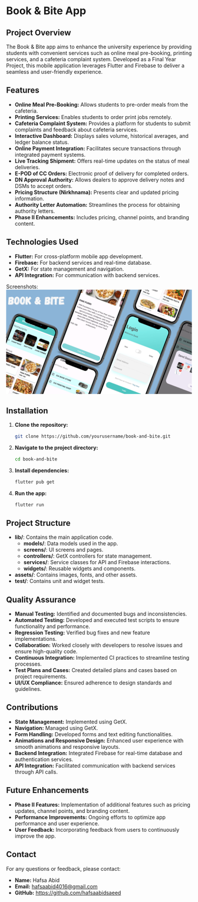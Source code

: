 # Book & Bite App

## Project Overview

The Book & Bite app aims to enhance the university experience by providing students with convenient services such as online meal pre-booking, printing services, and a cafeteria complaint system. Developed as a Final Year Project, this mobile application leverages Flutter and Firebase to deliver a seamless and user-friendly experience.

## Features

- **Online Meal Pre-Booking:** Allows students to pre-order meals from the cafeteria.
- **Printing Services:** Enables students to order print jobs remotely.
- **Cafeteria Complaint System:** Provides a platform for students to submit complaints and feedback about cafeteria services.
- **Interactive Dashboard:** Displays sales volume, historical averages, and ledger balance status.
- **Online Payment Integration:** Facilitates secure transactions through integrated payment systems.
- **Live Tracking Shipment:** Offers real-time updates on the status of meal deliveries.
- **E-POD of CC Orders:** Electronic proof of delivery for completed orders.
- **DN Approval Authority:** Allows dealers to approve delivery notes and DSMs to accept orders.
- **Pricing Structure (Nirkhnama):** Presents clear and updated pricing information.
- **Authority Letter Automation:** Streamlines the process for obtaining authority letters.
- **Phase II Enhancements:** Includes pricing, channel points, and branding content.

## Technologies Used

- **Flutter:** For cross-platform mobile app development.
- **Firebase:** For backend services and real-time database.
- **GetX:** For state management and navigation.
- **API Integration:** For communication with backend services.

Screenshots: 
![img_1.png](img_1.png)

## Installation

1. **Clone the repository:**
    ```bash
    git clone https://github.com/yourusername/book-and-bite.git
    ```
2. **Navigate to the project directory:**
    ```bash
    cd book-and-bite
    ```
3. **Install dependencies:**
    ```bash
    flutter pub get
    ```
4. **Run the app:**
    ```bash
    flutter run
    ```

## Project Structure

- **lib/**: Contains the main application code.
    - **models/**: Data models used in the app.
    - **screens/**: UI screens and pages.
    - **controllers/**: GetX controllers for state management.
    - **services/**: Service classes for API and Firebase interactions.
    - **widgets/**: Reusable widgets and components.
- **assets/**: Contains images, fonts, and other assets.
- **test/**: Contains unit and widget tests.

## Quality Assurance

- **Manual Testing:** Identified and documented bugs and inconsistencies.
- **Automated Testing:** Developed and executed test scripts to ensure functionality and performance.
- **Regression Testing:** Verified bug fixes and new feature implementations.
- **Collaboration:** Worked closely with developers to resolve issues and ensure high-quality code.
- **Continuous Integration:** Implemented CI practices to streamline testing processes.
- **Test Plans and Cases:** Created detailed plans and cases based on project requirements.
- **UI/UX Compliance:** Ensured adherence to design standards and guidelines.

## Contributions

- **State Management:** Implemented using GetX.
- **Navigation:** Managed using GetX.
- **Form Handling:** Developed forms and text editing functionalities.
- **Animations and Responsive Design:** Enhanced user experience with smooth animations and responsive layouts.
- **Backend Integration:** Integrated Firebase for real-time database and authentication services.
- **API Integration:** Facilitated communication with backend services through API calls.

## Future Enhancements

- **Phase II Features:** Implementation of additional features such as pricing updates, channel points, and branding content.
- **Performance Improvements:** Ongoing efforts to optimize app performance and user experience.
- **User Feedback:** Incorporating feedback from users to continuously improve the app.


## Contact

For any questions or feedback, please contact:

- **Name:** Hafsa Abid
- **Email:** hafsaabid4016@gmail.com
- **GitHub:** https://github.com/hafsaabidsaeed
